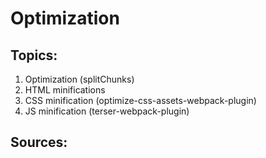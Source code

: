 # Optimization

## Topics:

1. Optimization (splitChunks)
2. HTML minifications
3. CSS minification (optimize-css-assets-webpack-plugin)
4. JS minification (terser-webpack-plugin)

## Sources:
